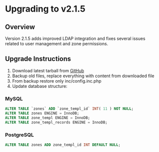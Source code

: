 # Upgrading to v2.1.5

## Overview

Version 2.1.5 adds improved LDAP integration and fixes several issues related to user management and zone permissions.

## Upgrade Instructions

1. Download latest tarball from [GitHub](https://github.com/downloads/poweradmin/poweradmin/poweradmin-2.1.5.tgz)
2. Backup old files, replace everything with content from downloaded file
3. From backup restore only inc/config.inc.php
4. Update database structure:

### MySQL
```sql
ALTER TABLE `zones` ADD `zone_templ_id` INT( 11 ) NOT NULL;
ALTER TABLE zones ENGINE = InnoDB;
ALTER TABLE zone_templ ENGINE = InnoDB;
ALTER TABLE zone_templ_records ENGINE = InnoDB;
```

### PostgreSQL
```sql
ALTER TABLE zones ADD zone_templ_id INT DEFAULT NULL;
```